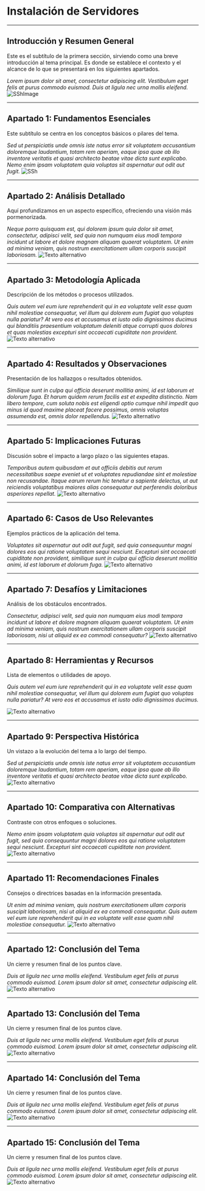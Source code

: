 # Instalación de Servidores 

---

## Introducción y Resumen General

Este es el subtítulo de la primera sección, sirviendo como una breve introducción al tema principal. Es donde se establece el contexto y el alcance de lo que se presentará en los siguientes apartados.

*Lorem ipsum dolor sit amet, consectetur adipiscing elit. Vestibulum eget felis at purus commodo euismod. Duis at ligula nec urna mollis eleifend.*
![SShImage](https://drive.google.com/uc?export=view&id=1Tgar7wh32cglgoPmw8-iAttw_bJx_Sxt)


---

## Apartado 1: Fundamentos Esenciales

Este subtítulo se centra en los conceptos básicos o pilares del tema.

*Sed ut perspiciatis unde omnis iste natus error sit voluptatem accusantium doloremque laudantium, totam rem aperiam, eaque ipsa quae ab illo inventore veritatis et quasi architecto beatae vitae dicta sunt explicabo. Nemo enim ipsam voluptatem quia voluptas sit aspernatur aut odit aut fugit.*
![SSh](https://drive.google.com/uc?export=view&id=107wAJUgTMDin7j6za1mgbqoWJOhikbS3)


---

## Apartado 2: Análisis Detallado

Aquí profundizamos en un aspecto específico, ofreciendo una visión más pormenorizada.

*Neque porro quisquam est, qui dolorem ipsum quia dolor sit amet, consectetur, adipisci velit, sed quia non numquam eius modi tempora incidunt ut labore et dolore magnam aliquam quaerat voluptatem. Ut enim ad minima veniam, quis nostrum exercitationem ullam corporis suscipit laboriosam.*
![Texto alternativo](https://drive.google.com/uc?export=view&id=1Hd6BYOxugxYPGlYRNr0MWsezTLz0r969)


---

## Apartado 3: Metodología Aplicada

Descripción de los métodos o procesos utilizados.

*Quis autem vel eum iure reprehenderit qui in ea voluptate velit esse quam nihil molestiae consequatur, vel illum qui dolorem eum fugiat quo voluptas nulla pariatur? At vero eos et accusamus et iusto odio dignissimos ducimus qui blanditiis praesentium voluptatum deleniti atque corrupti quos dolores et quas molestias excepturi sint occaecati cupiditate non provident.*
![Texto alternativo](https://drive.google.com/uc?export=view&id=1GwD_2pB8_Wf6NBXBZGKhkcMUBddn-LXx)


---

## Apartado 4: Resultados y Observaciones

Presentación de los hallazgos o resultados obtenidos.

*Similique sunt in culpa qui officia deserunt mollitia animi, id est laborum et dolorum fuga. Et harum quidem rerum facilis est et expedita distinctio. Nam libero tempore, cum soluta nobis est eligendi optio cumque nihil impedit quo minus id quod maxime placeat facere possimus, omnis voluptas assumenda est, omnis dolor repellendus.*
![Texto alternativo](https://drive.google.com/uc?export=view&id=1gNxp7wI2A8hLmUI7kSPn6nG7VierS0kV)


---

## Apartado 5: Implicaciones Futuras

Discusión sobre el impacto a largo plazo o las siguientes etapas.

*Temporibus autem quibusdam et aut officiis debitis aut rerum necessitatibus saepe eveniet ut et voluptates repudiandae sint et molestiae non recusandae. Itaque earum rerum hic tenetur a sapiente delectus, ut aut reiciendis voluptatibus maiores alias consequatur aut perferendis doloribus asperiores repellat.*
![Texto alternativo](https://drive.google.com/uc?export=view&id=11md9IaqbPE-eLxc0qoqAE4-SOP_TyQQQ)


---

## Apartado 6: Casos de Uso Relevantes

Ejemplos prácticos de la aplicación del tema.

*Voluptates sit aspernatur aut odit aut fugit, sed quia consequuntur magni dolores eos qui ratione voluptatem sequi nesciunt. Excepturi sint occaecati cupiditate non provident, similique sunt in culpa qui officia deserunt mollitia animi, id est laborum et dolorum fuga.*
![Texto alternativo](https://drive.google.com/uc?export=view&id=1LyupKs1bgrsIWsB4DS4izW0mdTse1DKE)


---

## Apartado 7: Desafíos y Limitaciones

Análisis de los obstáculos encontrados.

*Consectetur, adipisci velit, sed quia non numquam eius modi tempora incidunt ut labore et dolore magnam aliquam quaerat voluptatem. Ut enim ad minima veniam, quis nostrum exercitationem ullam corporis suscipit laboriosam, nisi ut aliquid ex ea commodi consequatur?*
![Texto alternativo](https://drive.google.com/uc?export=view&id=1Wgix6JQHO7fqt7zyG4Y9nufTMl1tZkPI)


---

## Apartado 8: Herramientas y Recursos

Lista de elementos o utilidades de apoyo.

*Quis autem vel eum iure reprehenderit qui in ea voluptate velit esse quam nihil molestiae consequatur, vel illum qui dolorem eum fugiat quo voluptas nulla pariatur? At vero eos et accusamus et iusto odio dignissimos ducimus.*

![Texto alternativo](https://drive.google.com/uc?export=view&id=1-sqx3votuq_4N1zFfqgJyN_OfgwJ7fOu)

---

## Apartado 9: Perspectiva Histórica

Un vistazo a la evolución del tema a lo largo del tiempo.

*Sed ut perspiciatis unde omnis iste natus error sit voluptatem accusantium doloremque laudantium, totam rem aperiam, eaque ipsa quae ab illo inventore veritatis et quasi architecto beatae vitae dicta sunt explicabo.*
![Texto alternativo](https://drive.google.com/uc?export=view&id=118Wk2xjUYwl2Cn4KlzVRplm9mDxsFC8W)


---

## Apartado 10: Comparativa con Alternativas

Contraste con otros enfoques o soluciones.

*Nemo enim ipsam voluptatem quia voluptas sit aspernatur aut odit aut fugit, sed quia consequuntur magni dolores eos qui ratione voluptatem sequi nesciunt. Excepturi sint occaecati cupiditate non provident.*
![Texto alternativo](https://drive.google.com/uc?export=view&id=118Wk2xjUYwl2Cn4KlzVRplm9mDxsFC8W)


---

## Apartado 11: Recomendaciones Finales

Consejos o directrices basadas en la información presentada.

*Ut enim ad minima veniam, quis nostrum exercitationem ullam corporis suscipit laboriosam, nisi ut aliquid ex ea commodi consequatur. Quis autem vel eum iure reprehenderit qui in ea voluptate velit esse quam nihil molestiae consequatur.*
![Texto alternativo](https://drive.google.com/uc?export=view&id=1kahSaRB48N4y8WsGjUaNL46llZPdZldq)


---

## Apartado 12: Conclusión del Tema

Un cierre y resumen final de los puntos clave.

*Duis at ligula nec urna mollis eleifend. Vestibulum eget felis at purus commodo euismod. Lorem ipsum dolor sit amet, consectetur adipiscing elit.*
![Texto alternativo](https://drive.google.com/uc?export=view&id=1Qv-PjuviPZ3RPL113Rr3Aj_xxMyZvGyb)


---

## Apartado 13: Conclusión del Tema

Un cierre y resumen final de los puntos clave.

*Duis at ligula nec urna mollis eleifend. Vestibulum eget felis at purus commodo euismod. Lorem ipsum dolor sit amet, consectetur adipiscing elit.*
![Texto alternativo](https://drive.google.com/uc?export=view&id=1dH3p226LA2XBjGqyrYWsisncxWZi8MZd)


---

## Apartado 14: Conclusión del Tema

Un cierre y resumen final de los puntos clave.

*Duis at ligula nec urna mollis eleifend. Vestibulum eget felis at purus commodo euismod. Lorem ipsum dolor sit amet, consectetur adipiscing elit.*
![Texto alternativo](https://drive.google.com/uc?export=view&id=1CEdEyw1Kecp5ge8ECiDQdXgBe8J3gewR)


---

## Apartado 15: Conclusión del Tema

Un cierre y resumen final de los puntos clave.

*Duis at ligula nec urna mollis eleifend. Vestibulum eget felis at purus commodo euismod. Lorem ipsum dolor sit amet, consectetur adipiscing elit.*
![Texto alternativo](https://drive.google.com/uc?export=view&id=1I9UAhsEgwgrvGuTVz6mzCBVxvFttMrNK)
